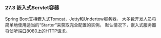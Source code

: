 ### 27.3 嵌入式Servlet容器

Spring Boot支持嵌入式Tomcat，Jetty和Undertow服务器。 大多数开发人员将简单地使用适当的“Starter”来获取完全配置的实例。 默认情况下，嵌入式服务器将侦听端口8080上的HTTP请求。



